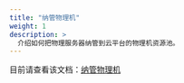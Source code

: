 ```yaml
---
title: "纳管物理机"
weight: 1
description: >
  介绍如何把物理服务器纳管到云平台的物理机资源池。
---
```


目前请查看该文档：<a href="https://onecloud-docs.com/zh/docs/admin/baremetal/" target="_blank">纳管物理机</a>

